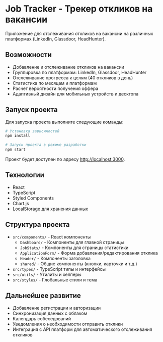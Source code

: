 # Job Tracker - Трекер откликов на вакансии

Приложение для отслеживания откликов на вакансии на различных платформах (LinkedIn, Glassdoor, HeadHunter).

## Возможности

- Добавление и отслеживание откликов на вакансии
- Группировка по платформам: LinkedIn, Glassdoor, HeadHunter
- Отслеживание прогресса к целям (40 откликов в день)
- Статистика по месяцам и платформам
- Расчет вероятности получения оффера
- Адаптивный дизайн для мобильных устройств и десктопа

## Запуск проекта

Для запуска проекта выполните следующие команды:

```bash
# Установка зависимостей
npm install

# Запуск проекта в режиме разработки
npm start
```

Проект будет доступен по адресу [http://localhost:3000](http://localhost:3000).

## Технологии

- React
- TypeScript
- Styled Components
- Chart.js
- LocalStorage для хранения данных

## Структура проекта

- `src/components/` - React компоненты
  - `Dashboard/` - Компоненты для главной страницы
  - `JobStats/` - Компоненты для страницы статистики
  - `ApplicationForm/` - Форма добавления/редактирования отклика
  - `Header/` - Компоненты заголовка
  - `shared/` - Общие компоненты (кнопки, карточки и т.д.)
- `src/types/` - TypeScript типы и интерфейсы
- `src/utils/` - Утилиты и хелперы
- `src/styles/` - Глобальные стили и тема

## Дальнейшее развитие

- Добавление регистрации и авторизации
- Синхронизация данных с облаком
- Календарь собеседований
- Уведомления о необходимости отправить отклики
- Интеграция с API платформ для автоматического отслеживания откликов
